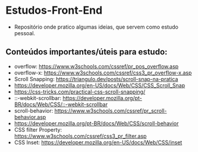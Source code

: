 # Estudos-Front-End
- Repositório onde pratico algumas ideias, que servem como estudo pessoal.

## Conteúdos importantes/úteis para estudo:
- overflow: https://www.w3schools.com/cssref/pr_pos_overflow.asp
- overflow-x: https://www.w3schools.com/cssref/css3_pr_overflow-x.asp
- Scroll Snapping: https://triangulo.dev/posts/scroll-snap-na-pratica
- https://developer.mozilla.org/en-US/docs/Web/CSS/CSS_Scroll_Snap
- https://css-tricks.com/practical-css-scroll-snapping/
- ::-webkit-scrollbar: https://developer.mozilla.org/pt-BR/docs/Web/CSS/::-webkit-scrollbar
- scroll-behavior: https://www.w3schools.com/cssref/pr_scroll-behavior.asp
- https://developer.mozilla.org/pt-BR/docs/Web/CSS/scroll-behavior
- CSS filter Property: https://www.w3schools.com/cssref/css3_pr_filter.asp
- CSS Inset: https://developer.mozilla.org/en-US/docs/Web/CSS/inset
